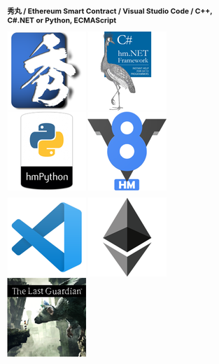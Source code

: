 ### 秀丸 / Ethereum Smart Contract / Visual Studio Code / C++, C#.NET or Python, ECMAScript

![秀丸](index_title_hm.png)
![CS](index_title_cs.png)
![Python](index_title_py.png)
![V8](index_title_v8.png)
  
![VSCode](index_title_vsc.png)
![ETH](index_title_eth.png)
![TheLastGuardian](index_title_tlg.png)

<!--
**komiyamma/komiyamma** is a ✨ _special_ ✨ repository because its `README.md` (this file) appears on your GitHub profile.

Here are some ideas to get you started:

- 🔭 I’m currently working on ...
- 🌱 I’m currently learning ...
- 👯 I’m looking to collaborate on ...
- 🤔 I’m looking for help with ...
- 💬 Ask me about ...
- 📫 How to reach me: ...
- 😄 Pronouns: ...
- ⚡ Fun fact: ...
-->
